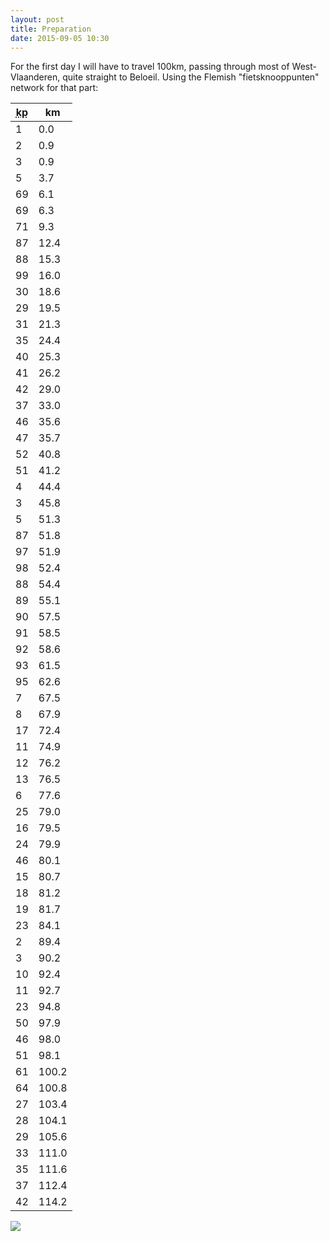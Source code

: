 ```yaml
---
layout: post
title: Preparation
date: 2015-09-05 10:30
---
```


For the first day I will have to travel 100km, passing through most of West-Vlaanderen, quite straight to Beloeil. Using the Flemish "fietsknooppunten" network for that part:

<abbr title="knooppunt">kp</abbr>|km
---|---
1|0.0
2|0.9
3|0.9
5|3.7
69|6.1
69|6.3
71|9.3
87|12.4
88|15.3
99|16.0
30|18.6
29|19.5
31|21.3
35|24.4
40|25.3
41|26.2
42|29.0
37|33.0
46|35.6
47|35.7
52|40.8
51|41.2
4|44.4
3|45.8
5|51.3
87|51.8
97|51.9
98|52.4
88|54.4
89|55.1
90|57.5
91|58.5
92|58.6
93|61.5
95|62.6
7|67.5
8|67.9
17|72.4
11|74.9
12|76.2
13|76.5
6|77.6
25|79.0
16|79.5
24|79.9
46|80.1
15|80.7
18|81.2
19|81.7
23|84.1
2|89.4
3|90.2
10|92.4
11|92.7
23|94.8
50|97.9
46|98.0
51|98.1
61|100.2
64|100.8
27|103.4
28|104.1
29|105.6
33|111.0
35|111.6
37|112.4
42|114.2

![]({{site.baseurl}}/assets/day-1.png)
